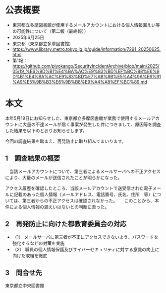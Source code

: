 # 公表概要
- 東京都立多摩図書館が使用するメールアカウントにおける個人情報漏えい等の可能性について（第二報（最終報））
- 2025年6月25日
- 東京都（東京都立多摩図書館）
- https://www.library.metro.tokyo.lg.jp/guide/information/7291_20250625.html
- 第1報：https://github.com/piyokango/SecurityIncidentArchive/blob/main/2025/05/19_%E6%9D%B1%E4%BA%AC%E9%83%BD%EF%BC%88%E6%9D%B1%E4%BA%AC%E9%83%BD%E7%AB%8B%E5%A4%9A%E6%91%A9%E5%9B%B3%E6%9B%B8%E9%A4%A8%EF%BC%89.md

# 本文
本年5月19日にお知らせした、東京都立多摩図書館が業務で使用するメールアカウントに大量の不達メールが届く事案が発生した件につきまして、原因等を調査した結果を以下のとおりお知らせします。

 今回の調査結果を踏まえ、再発防止に取り組んでまいります。

## 1　調査結果の概要
　当該メールアカウントについて、第三者によるメールサーバへの不正アクセスにより、大量のメールが送信されたことが明らかになった。

 アクセス履歴を確認したところ、当該メールアカウントで送受信された電子メールに記載のあった個人情報（メールアドレス、電話番号、氏名、住所　等）については、第三者からの不正アクセスは確認されなかった。
　
 このことから、本件による個人情報の漏えいはないとの判断に至った。

## 2　再発防止に向けた都教育委員会の対応
- （1） メールサーバに第三者が不正にアクセスできないよう、パスワードを強化するなどの対策を実施
- （2） 職員の個人情報保護及びサイバーセキュリティに対する意識の向上に向けた取組を徹底

## 3　問合せ先
東京都立中央図書館
